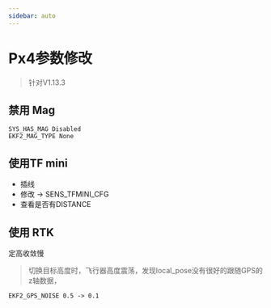 ```yaml
---
sidebar: auto
---
```


# Px4参数修改

> 针对V1.13.3

## 禁用 Mag

```
SYS_HAS_MAG Disabled
EKF2_MAG_TYPE None
```

## 使用TF mini

- 插线
- 修改 ->  SENS_TFMINI_CFG
- 查看是否有DISTANCE



## 使用 RTK

定高收敛慢

> 切换目标高度时，飞行器高度震荡，发现local_pose没有很好的跟随GPS的z轴数据，

```
EKF2_GPS_NOISE 0.5 -> 0.1
```

## 
